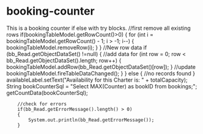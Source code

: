 # booking-counter
This is a booking counter if else with try blocks.
    //first remove all existing rows
            if(bookingTableModel.getRowCount()>0)
            {
                for (int i = bookingTableModel.getRowCount() - 1; i > -1; i--)
                {
                    bookingTableModel.removeRow(i);
                }
            }
            //New row data
            if (bb_Read.getObjectDataSet() !=null)
            {
                //add data
                for (int row = 0; row < bb_Read.getObjectDataSet().length; row++)
                {
                    bookingTableModel.addRow(bb_Read.getObjectDataSet()[row]);
                }
                //update
                bookingTableModel.fireTableDataChanged();
            }
        }
        else
        {
            //no records found
        }
        availableLabel.setText("Availability for this Charter is: " + totalCapacity);
        String bookCounterSql = "Select MAX(Counter) as bookID from bookings;";   
        getCountData(bookCounterSql);
        
        //check for errors
        if(bb_Read.getErrorMessage().length() > 0)
        {
            System.out.println(bb_Read.getErrorMessage());
        }
